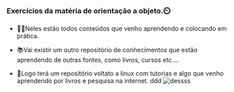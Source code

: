 ### Exercícios da matéria de orientação a objeto.⏲️

* 🏌🏻Neles estão todos conteúdos que venho aprendendo e colocando em prática.

* 📚Vai existir um outro repositório de conhecimentos que estão aprendendo 
  de outras fontes, como livros, cursos etc.... 

* 🐧Logo terá um repositório voltato a linux com tutorias e algo que venho aprendendo 
  por livros e pesquisa na internet.
  ddd
![dessss](https://imgur.com/a/RvNrHH6) 
  

